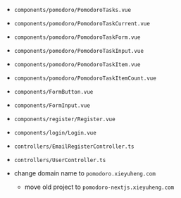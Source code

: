 - `components/pomodoro/PomodoroTasks.vue`
- `components/pomodoro/PomodoroTaskCurrent.vue`
- `components/pomodoro/PomodoroTaskForm.vue`
- `components/pomodoro/PomodoroTaskInput.vue`
- `components/pomodoro/PomodoroTaskItem.vue`
- `components/pomodoro/PomodoroTaskItemCount.vue`

- `components/FormButton.vue`
- `components/FormInput.vue`

- `components/register/Register.vue`
- `components/login/Login.vue`

- `controllers/EmailRegisterController.ts`
- `controllers/UserController.ts`

- change domain name to `pomodoro.xieyuheng.com`

  - move old project to `pomodoro-nextjs.xieyuheng.com`

